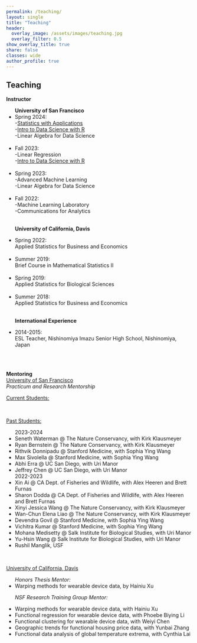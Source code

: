 ```yaml
---
permalink: /teaching/
layout: single
title: "Teaching"
header:
  overlay_image: /assets/images/teaching.jpg
  overlay_filter: 0.5
show_overlay_title: true
share: false
classes: wide
author_profile: true  
---
```



Teaching
---------------
__Instructor__

<ul>
<b>University of San Francisco </b>

<li> Spring 2024: <br/>
-<a href="https://github.com/codycarroll/m371-s24">Statistics with Applications</a><br/>
-<a href="https://github.com/codycarroll/Intro-DS-S24">Intro to Data Science with R</a><br/>
-Linear Algebra for Data Science</li> <br/>

<li> Fall 2023: <br/>
-Linear Regression<br/>
-<a href="https://github.com/codycarroll/Intro-DS-F23">Intro to Data Science with R</a>
</li> <br/>


<li> Spring 2023: <br/>
-Advanced Machine Learning<br/> 
-Linear Algebra for Data Science
</li> <br/>

<li> Fall 2022:<br/>
-Machine Learning Laboratory<br/>
-Communications for Analytics
</li> <br/>

<b>University of California, Davis</b>

<li> Spring 2022: <br/>
Applied Statistics for Business and Economics
</li> <br/>

<li> Summer 2019: <br/>
Brief Course in Mathematical Statistics II
</li> <br/>

<li> Spring 2019: <br/>
Applied Statistics for Biological Sciences
</li> <br/>

<li> Summer 2018: <br/>
Applied Statistics for Business and Economics
</li> <br/>

<b>International Experience</b>

<li> 2014-2015: <br/>
ESL Teacher, Nishinomiya Imazu Senior High School, Nishinomiya, Japan
</li> <br/>

</ul> <br/>




__Mentoring__<br/>
<u>University of San Francisco</u> <br/>
<em>Practicum and Research Mentorship</em><br/>


<u>Current Students:</u>
<ul>

</ul> <br/>

<u>Past Students:</u>
<ul>
  2023-2024
<li>  Seneth Waterman @ The Nature Conservancy, with Kirk Klausmeyer </li>
<li>  Ryan Bernstein @ The Nature Conservancy, with Kirk Klausmeyer </li>
<li>  Rithvik Donnipadu @ Stanford Medicine, with Sophia Ying Wang </li>
<li>  Max Sivolella @ Stanford Medicine, with Sophia Ying Wang </li>
<li> 
 Abhi Erra @ UC San Diego, with Uri Manor </li>
 <li> 
Jeffrey Chen @ UC San Diego, with Uri Manor </li>
  2022-2023
<li>  Xin Ai @ CA Dept. of Fisheries and Wildlife,
with Alex Heeren and Brett Furnas </li>
<li>  Sharon Dodda @ CA Dept. of Fisheries and Wildlife,
with Alex Heeren and Brett Furnas </li>
<li>  Xinyi Jessica Wang @ The Nature Conservancy, with Kirk Klausmeyer </li>
<li>  Wan-Chun Elena Liao @ The Nature Conservancy, with Kirk Klausmeyer </li>
<li>  Devendra Govil @ Stanford Medicine, with Sophia Ying Wang </li>
<li> Vichitra Kumar @ Stanford Medicine, with Sophia Ying Wang </li>
<li> 
 Mohana Medisetty @ Salk Institute for Biological Studies, with Uri Manor </li>
 <li> 
 Yu-Hsin Wang @ Salk Institute for Biological Studies, with Uri Manor </li>
 <li>  Rushil Manglik, USF </li>
</ul> <br/>





<u>University of California, Davis</u> <br/>
<ul>
  <em>Honors Thesis Mentor:</em>
<li> Warping methods for wearable device data, by Hainiu Xu</li>

<em>NSF Research Training Group Mentor:</em>
<li>  Warping methods for wearable device data, with Hainiu Xu</li>
<li>  Functional regression for wearable device data, with Phoebe Biying Li</li>
<li>  Functional clustering for wearable device data, with Weiyi Chen</li>
<li>  Geographic trends for functional housing price data, with Yunbai Zhang</li>
<li> Functional data analysis of global temperature extrema, with Cynthia Lai</li>
</ul> <br/>

